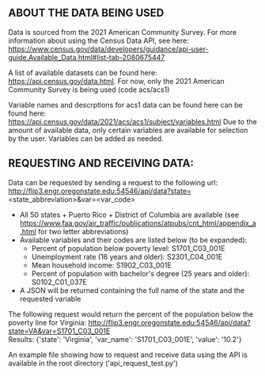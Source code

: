 ## ABOUT THE DATA BEING USED

Data is sourced from the 2021 American Community Survey.
For more information about using the Census Data API, see here: 
https://www.census.gov/data/developers/guidance/api-user-guide.Available_Data.html#list-tab-2080675447

A list of available datasets can be found here: https://api.census.gov/data.html.
For now, only the 2021 American Community Survey is being used (code acs/acs1)

Variable names and descrptions for acs1 data can be found here can be found here: https://api.census.gov/data/2021/acs/acs1/subject/variables.html
Due to the amount of available data, only certain variables are available for selection by the user. Variables can be added as needed.


## REQUESTING AND RECEIVING DATA:
Data can be requested by sending a request to the following url:
http://flip3.engr.oregonstate.edu:54546/api/data?state=<state_abbreviation>&var=<var_code>
- All 50 states + Puerto Rico + District of Columbia are available (see https://www.faa.gov/air_traffic/publications/atpubs/cnt_html/appendix_a.html for two letter abbreviations)
- Available variables and their codes are listed below (to be expanded):
    - Percent of population below poverty level: S1701_C03_001E 
    - Unemployment rate (16 years and older): S2301_C04_001E 
    - Mean household income: S1902_C03_001E
    - Percent of population with bachelor's degree (25 years and older): S0102_C01_037E
- A JSON will be returned containing the full name of the state and the requested variable

The following request would return the percent of the population below the poverty line for Virginia: http://flip3.engr.oregonstate.edu:54546/api/data?state=VA&var=S1701_C03_001E \
Results: 
{'state': 'Virginia', 'var_name': 'S1701_C03_001E', 'value': '10.2'} 

An example file showing how to request and receive data using the API is available in the root directory ('api_request_test.py')
